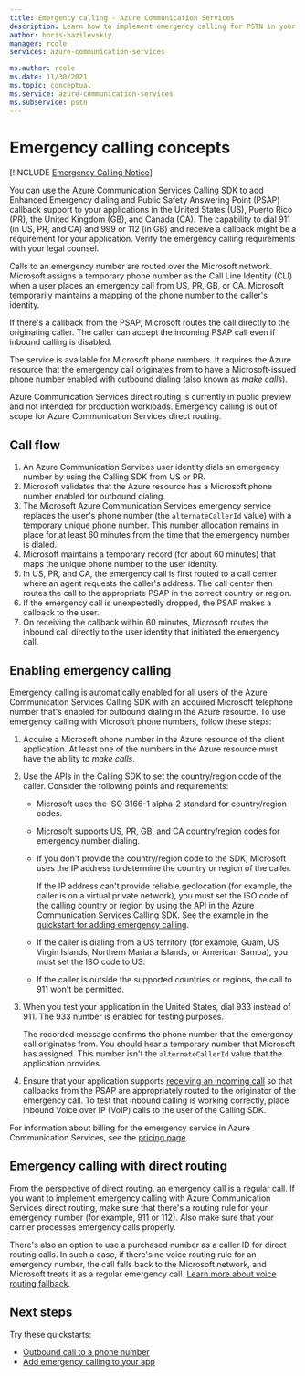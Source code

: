 ```yaml
---
title: Emergency calling - Azure Communication Services
description: Learn how to implement emergency calling for PSTN in your Azure Communication Services application.
author: boris-bazilevskiy
manager: rcole
services: azure-communication-services

ms.author: rcole
ms.date: 11/30/2021
ms.topic: conceptual
ms.service: azure-communication-services
ms.subservice: pstn
---
```


# Emergency calling concepts

[!INCLUDE [Emergency Calling Notice](../../includes/emergency-calling-notice-include.md)]

You can use the Azure Communication Services Calling SDK to add Enhanced Emergency dialing and Public Safety Answering Point (PSAP) callback support to your applications in the United States (US), Puerto Rico (PR), the United Kingdom (GB), and Canada (CA). The capability to dial 911 (in US, PR, and CA) and 999 or 112 (in GB) and receive a callback might be a requirement for your application. Verify the emergency calling requirements with your legal counsel.

Calls to an emergency number are routed over the Microsoft network. Microsoft assigns a temporary phone number as the Call Line Identity (CLI) when a user places an emergency call from US, PR, GB, or CA. Microsoft temporarily maintains a mapping of the phone number to the caller's identity.

If there's a callback from the PSAP, Microsoft routes the call directly to the originating caller. The caller can accept the incoming PSAP call even if inbound calling is disabled.

The service is available for Microsoft phone numbers. It requires the Azure resource that the emergency call originates from to have a Microsoft-issued phone number enabled with outbound dialing (also known as *make calls*).

Azure Communication Services direct routing is currently in public preview and not intended for production workloads. Emergency calling is out of scope for Azure Communication Services direct routing.

## Call flow

1. An Azure Communication Services user identity dials an emergency number by using the Calling SDK from US or PR.
1. Microsoft validates that the Azure resource has a Microsoft phone number enabled for outbound dialing.
1. The Microsoft Azure Communication Services emergency service replaces the user's phone number (the `alternateCallerId` value) with a temporary unique phone number. This number allocation remains in place for at least 60 minutes from the time that the emergency number is dialed.
1. Microsoft maintains a temporary record (for about 60 minutes) that maps the unique phone number to the user identity.
1. In US, PR, and CA, the emergency call is first routed to a call center where an agent requests the caller's address. The call center then routes the call to the appropriate PSAP in the correct country or region.
1. If the emergency call is unexpectedly dropped, the PSAP makes a callback to the user.
1. On receiving the callback within 60 minutes, Microsoft routes the inbound call directly to the user identity that initiated the emergency call.

## Enabling emergency calling

Emergency calling is automatically enabled for all users of the Azure Communication Services Calling SDK with an acquired Microsoft telephone number that's enabled for outbound dialing in the Azure resource. To use emergency calling with Microsoft phone numbers, follow these steps:

1. Acquire a Microsoft phone number in the Azure resource of the client application. At least one of the numbers in the Azure resource must have the ability to *make calls*.

1. Use the APIs in the Calling SDK to set the country/region code of the caller. Consider the following points and requirements:

    - Microsoft uses the ISO 3166-1 alpha-2 standard for country/region codes.

    - Microsoft supports US, PR, GB, and CA country/region codes for emergency number dialing.

    - If you don't provide the country/region code to the SDK, Microsoft uses the IP address to determine the country or region of the caller.

      If the IP address can't provide reliable geolocation (for example, the caller is on a virtual private network), you must set the ISO code of the calling country or region by using the API in the Azure Communication Services Calling SDK. See the example in the [quickstart for adding emergency calling](/azure/communication-services/quickstarts/telephony/emergency-calling).

    - If the caller is dialing from a US territory (for example, Guam, US Virgin Islands, Northern Mariana Islands, or American Samoa), you must set the ISO code to US.

    - If the caller is outside the supported countries or regions, the call to 911 won't be permitted.

1. When you test your application in the United States, dial 933 instead of 911. The 933 number is enabled for testing purposes. 

   The recorded message confirms the phone number that the emergency call originates from. You should hear a temporary number that Microsoft has assigned. This number isn't the `alternateCallerId` value that the application provides.

1. Ensure that your application supports [receiving an incoming call](../../how-tos/calling-sdk/manage-calls.md#receive-an-incoming-call) so that callbacks from the PSAP are appropriately routed to the originator of the emergency call. To test that inbound calling is working correctly, place inbound Voice over IP (VoIP) calls to the user of the Calling SDK.

For information about billing for the emergency service in Azure Communication Services, see the [pricing page](https://azure.microsoft.com/pricing/details/communication-services/).

## Emergency calling with direct routing

From the perspective of direct routing, an emergency call is a regular call. If you want to implement emergency calling with Azure Communication Services direct routing, make sure that there's a routing rule for your emergency number (for example, 911 or 112). Also make sure that your carrier processes emergency calls properly.

There's also an option to use a purchased number as a caller ID for direct routing calls. In such a case, if there's no voice routing rule for an emergency number, the call falls back to the Microsoft network, and Microsoft treats it as a regular emergency call. [Learn more about voice routing fallback](./direct-routing-provisioning.md#outbound-voice-routing-considerations).

## Next steps

Try these quickstarts:

- [Outbound call to a phone number](../../quickstarts/telephony/pstn-call.md)
- [Add emergency calling to your app](../../quickstarts/telephony/emergency-calling.md)